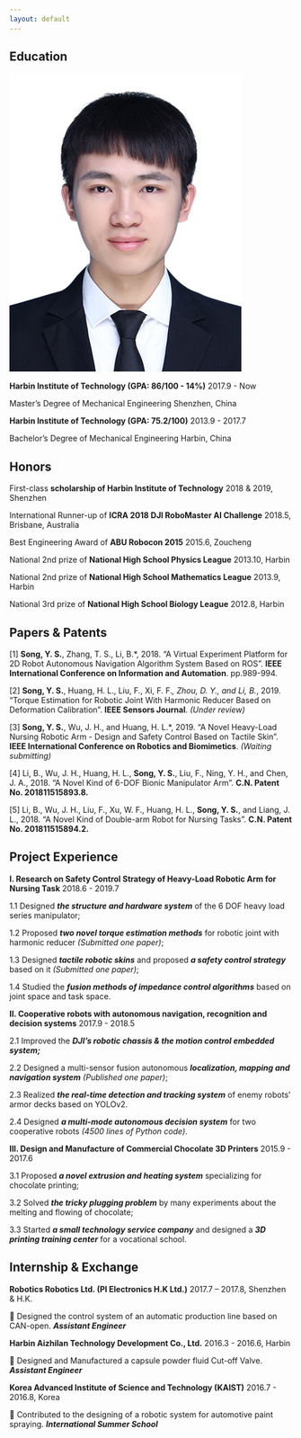 ```yaml
---
layout: default
---
```



## Education

<img class="profile-picture" src="sherlock.jpg">

**Harbin Institute of Technology (GPA: 86/100 - 14%)**	2017.9 - Now

Master’s Degree of Mechanical Engineering	Shenzhen, China

**Harbin Institute of Technology (GPA: 75.2/100)**	2013.9 - 2017.7

Bachelor’s Degree of Mechanical Engineering	Harbin, China


## Honors

First-class **scholarship of Harbin Institute of Technology**	2018 & 2019, Shenzhen

International Runner-up of **ICRA 2018 DJI RoboMaster AI Challenge**	2018.5, Brisbane, Australia

Best Engineering Award of **ABU Robocon 2015**	2015.6, Zoucheng

National 2nd prize of **National High School Physics League**	2013.10, Harbin

National 2nd prize of **National High School Mathematics League**	2013.9, Harbin

National 3rd prize of **National High School Biology League**	2012.8, Harbin


## Papers & Patents

[1] **Song, Y. S.**, Zhang, T. S., Li, B.*, 2018. “A Virtual Experiment Platform for 2D Robot Autonomous Navigation Algorithm System Based on ROS”. **IEEE International Conference on Information and Automation**. pp.989-994.

[2] **Song, Y. S.**, Huang, H. L., Liu, F., Xi, F. F.*, Zhou, D. Y., and Li, B.*, 2019. “Torque Estimation for Robotic Joint With Harmonic Reducer Based on Deformation Calibration”. **IEEE Sensors Journal**. *(Under review)*

[3] **Song, Y. S.**, Wu, J. H., and Huang, H. L.*, 2019. “A Novel Heavy-Load Nursing Robotic Arm - Design and Safety Control Based on Tactile Skin”. **IEEE International Conference on Robotics and Biomimetics**. *(Waiting submitting)*

[4] Li, B., Wu, J. H., Huang, H. L., **Song, Y. S.**, Liu, F., Ning, Y. H., and Chen, J. A., 2018. “A Novel Kind of 6-DOF Bionic Manipulator Arm”. **C.N. Patent No. 201811515893.8.**

[5] Li, B., Wu, J. H., Liu, F., Xu, W. F., Huang, H. L., **Song, Y. S.**, and Liang, J. L., 2018. “A Novel Kind of Double-arm Robot for Nursing Tasks”. **C.N. Patent No. 201811515894.2.**


## Project Experience

**I. Research on Safety Control Strategy of Heavy-Load Robotic Arm for Nursing Task**      2018.6 - 2019.7   

  1.1 Designed ***the structure and hardware system*** of the 6 DOF heavy load series manipulator; 

  1.2 Proposed ***two novel torque estimation methods*** for robotic joint with harmonic reducer *(Submitted one paper)*; 

  1.3 Designed ***tactile robotic skins*** and proposed ***a safety control strategy*** based on it *(Submitted one paper)*;

  1.4 Studied the ***fusion methods of impedance control algorithms*** based on joint space and task space. 

**II. Cooperative robots with autonomous navigation, recognition and decision systems**       2017.9 - 2018.5

  2.1	Improved the ***DJI’s robotic chassis & the motion control embedded system;***

  2.2	Designed a multi-sensor fusion autonomous ***localization, mapping and navigation system*** *(Published one paper)*; 

  2.3	Realized ***the real-time detection and tracking system*** of enemy robots’ armor decks based on YOLOv2.

  2.4	Designed ***a multi-mode autonomous decision system*** for two cooperative robots *(4500 lines of Python code)*.

**III. Design and Manufacture of Commercial Chocolate 3D Printers**                       2015.9 - 2017.6          

  3.1	Proposed ***a novel extrusion and heating system*** specializing for chocolate printing;   

  3.2	Solved ***the tricky plugging problem*** by many experiments about the melting and flowing of chocolate;

  3.3	Started ***a small technology service company*** and designed a ***3D printing training center*** for a vocational school.


## Internship & Exchange

**Robotics Robotics Ltd. (PI Electronics H.K Ltd.)**	2017.7 – 2017.8, Shenzhen & H.K.

	Designed the control system of an automatic production line based on CAN-open.	***Assistant Engineer***

**Harbin Aizhilan Technology Development Co., Ltd.**	2016.3 - 2016.6, Harbin

	Designed and Manufactured a capsule powder fluid Cut-off Valve.	***Assistant Engineer***

**Korea Advanced Institute of Science and Technology (KAIST)**	2016.7 - 2016.8, Korea

	Contributed to the designing of a robotic system for automotive paint spraying.	***International Summer School***
